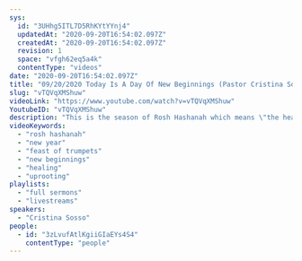 ```yaml
---
sys:
  id: "3UHhg5ITL7D5RhKYtYYnj4"
  updatedAt: "2020-09-20T16:54:02.097Z"
  createdAt: "2020-09-20T16:54:02.097Z"
  revision: 1
  space: "vfgh62eq5a4k"
  contentType: "videos"
date: "2020-09-20T16:54:02.097Z"
title: "09/20/2020 Today Is A Day Of New Beginnings (Pastor Cristina Sosso)"
slug: "vTQVqXMShuw"
videoLink: "https://www.youtube.com/watch?v=vTQVqXMShuw"
YoutubeID: "vTQVqXMShuw"
description: "This is the season of Rosh Hashanah which means \"the head of the year\". God has stated that this is a season of new beginnings and healing. It's time that we finish ALL of our unfinished instructions and tasks so that we can be partakers in the blessing God has for us. This seromon was delivered by Pastor Cris Sosso at Freedom Fellowship Church International on September 20, 2020."
videoKeywords:
  - "rosh hashanah"
  - "new year"
  - "feast of trumpets"
  - "new beginnings"
  - "healing"
  - "uprooting"
playlists:
  - "full sermons"
  - "livestreams"
speakers:
  - "Cristina Sosso"
people:
  - id: "3zLvufAtlKgiiGIaEYs4S4"
    contentType: "people"
---
```

